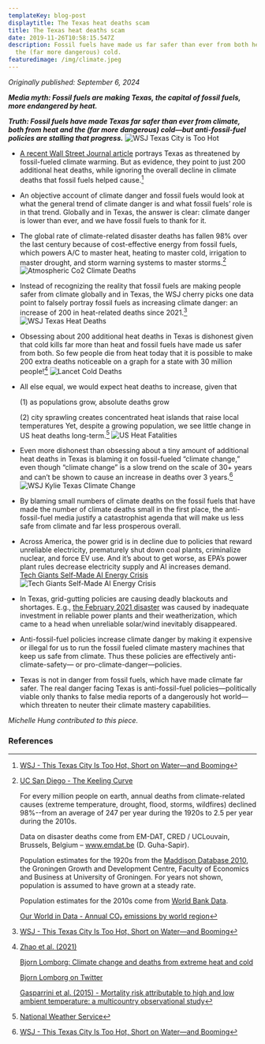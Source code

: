 ```yaml
---
templateKey: blog-post
displaytitle: The Texas heat deaths scam
title: The Texas heat deaths scam
date: 2019-11-26T10:58:15.547Z
description: Fossil fuels have made us far safer than ever from both heat and
  the (far more dangerous) cold.
featuredimage: /img/climate.jpeg
---
```

_Originally published: September 6, 2024_


***Media myth: Fossil fuels are making Texas, the capital of fossil fuels, more endangered by heat.***

***Truth: Fossil fuels have made Texas far safer than ever from climate, both from heat and the (far more dangerous) cold—but anti-fossil-fuel policies are stalling that progress.***
    ![WSJ Texas City is Too Hot](/img/wsj-tx-heat-scam.png)

- [A recent Wall Street Journal article](https://www.wsj.com/us-news/climate-environment/kyle-texas-city-growth-heat-water-6660dc42) portrays Texas as threatened by fossil-fueled climate warming. But as evidence, they point to just 200 additional heat deaths, while ignoring the overall decline in climate deaths that fossil fuels helped cause.[^1]

- An objective account of climate danger and fossil fuels would look at what the general trend of climate danger is and what fossil fuels’ role is in that trend. Globally and in Texas, the answer is clear: climate danger is lower than ever, and we have fossil fuels to thank for it.

- The global rate of climate-related disaster deaths has fallen 98% over the last century because of cost-effective energy from fossil fuels, which powers A/C to master heat, heating to master cold, irrigation to master drought, and storm warning systems to master storms.[^2]
    ![Atmospheric Co2 Climate Deaths](/img/art-03-more-fossil-fuel-use-plummeting-climate-related-disaster-deaths.png)

- Instead of recognizing the reality that fossil fuels are making people safer from climate globally and in Texas, the WSJ cherry picks one data point to falsely portray fossil fuels as increasing climate danger: an increase of 200 in heat-related deaths since 2021.[^3]
    ![WSJ Texas Heat Deaths](/img/wsj-texas-heat-deaths.jpg)

- Obsessing about 200 additional heat deaths in Texas is dishonest given that cold kills far more than heat and fossil fuels have made us safer from both. So few people die from heat today that it is possible to make 200 extra deaths noticeable on a graph for a state with 30 million people![^4]
    ![Lancet Cold Deaths](/img/lancet-cold-deaths.jpg)

- All else equal, we would expect heat deaths to increase, given that

    (1) as populations grow, absolute deaths grow

    (2) city sprawling creates concentrated heat islands that raise local temperatures
    Yet, despite a growing population, we see little change in US heat deaths long-term.[^5]
    ![US Heat Fatalities](/img/us-heat-fatalities.jpg)

- Even more dishonest than obsessing about a tiny amount of additional heat deaths in Texas is blaming it on fossil-fueled “climate change,” even though “climate change” is a slow trend on the scale of 30+ years and can’t be shown to cause an increase in deaths over 3 years.[^6]
    ![WSJ Kylie Texas Climate Change](/img/wsj-kylie-texas-climate-change.jpg)

- By blaming small numbers of climate deaths on the fossil fuels that have made the number of climate deaths small in the first place, the anti-fossil-fuel media justify a catastrophist agenda that will make us less safe from climate and far less prosperous overall.

- Across America, the power grid is in decline due to policies that reward unreliable electricity, prematurely shut down coal plants, criminalize nuclear, and force EV use. And it’s about to get worse, as EPA’s power plant rules decrease electricity supply and AI increases demand.\
    [Tech Giants Self-Made AI Energy Crisis](https://energytalkingpoints.com/tech-giants-self-made-ai-energy-crisis/)
    ![Tech Giants Self-Made AI Energy Crisis](/img/tech-giants-self-made-ai-energy-crisis.jpg)

- In Texas, grid-gutting policies are causing deadly blackouts and shortages. E.g., [the February 2021 disaster](https://energytalkingpoints.com/texas-electricity-crisis/) was caused by inadequate investment in reliable power plants and their weatherization, which came to a head when unreliable solar/wind inevitably disappeared.

- Anti-fossil-fuel policies increase climate danger by making it expensive or illegal for us to run the fossil fueled climate mastery machines that keep us safe from climate. Thus these policies are effectively anti-climate-safety— or pro-climate-danger—policies.

- Texas is not in danger from fossil fuels, which have made climate far safer. The real danger facing Texas is anti-fossil-fuel policies—politically viable only thanks to false media reports of a dangerously hot world—which threaten to neuter their climate mastery capabilities.

_Michelle Hung contributed to this piece._


### References

[^1]: [WSJ - This Texas City Is Too Hot, Short on Water—and Booming](https://www.wsj.com/us-news/climate-environment/kyle-texas-city-growth-heat-water-6660dc42)

[^2]: 
    [UC San Diego - The Keeling Curve]( https://keelingcurve.ucsd.edu/)

    For every million people on earth, annual deaths from climate-related causes (extreme temperature, drought, flood, storms, wildfires) declined 98%--from an average of 247 per year during the 1920s to 2.5 per year during the 2010s.

    Data on disaster deaths come from EM-DAT, CRED / UCLouvain, Brussels, Belgium – www.emdat.be (D. Guha-Sapir).

    Population estimates for the 1920s from the [Maddison Database 2010](https://www.rug.nl/ggdc/historicaldevelopment/maddison/releases/maddison-database-2010), the Groningen Growth and Development Centre, Faculty of Economics and Business at University of Groningen. For years not shown, population is assumed to have grown at a steady rate.

    Population estimates for the 2010s come from [World Bank Data](https://data.worldbank.org/indicator/SP.POP.TOTL).

    [Our World in Data - Annual CO₂ emissions by world region](https://ourworldindata.org/grapher/annual-co-emissions-by-region)

[^3]: [WSJ - This Texas City Is Too Hot, Short on Water—and Booming](https://www.wsj.com/us-news/climate-environment/kyle-texas-city-growth-heat-water-6660dc42)

[^4]:
    [Zhao et al. (2021)](https://www.thelancet.com/journals/lanplh/article/PIIS2542-5196(21)00081-4/fulltext)

    [Bjorn Lomborg: Climate change and deaths from extreme heat and cold](https://financialpost.com/opinion/bjorn-lomborg-climate-change-and-deaths-from-extreme-heat-and-cold)

    [Bjorn Lomborg on Twitter](https://x.com/BjornLomborg/status/1611699218053308417)

    [Gasparrini et al. (2015) - Mortality risk attributable to high and low ambient temperature: a multicountry observational study](https://x.com/BjornLomborg/status/1611699218053308417)

[^5]: [National Weather Service](https://www.weather.gov/media/hazstat/80years_2023.pdf)

[^6]: [WSJ - This Texas City Is Too Hot, Short on Water—and Booming](https://www.wsj.com/us-news/climate-environment/kyle-texas-city-growth-heat-water-6660dc42)
